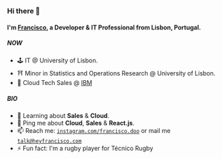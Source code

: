 ### Hi there 👋

#### I'm [Francisco](https://heyfrancisco.com), a Developer & IT Professional from Lisbon, Portugal.

##### NOW

- 🕹️ IT @ University of Lisbon.
- ⛩️ Minor in Statistics and Operations Research @ University of Lisbon.
- 💾 Cloud Tech Sales @ [IBM](https://www.ibm.com/cloud)

##### BIO

- 🌱 Learning about **Sales** & **Cloud**.
- 💬 Ping me about **Cloud**, **Sales** & **React.js**.
- 📫 Reach me: [`instagram.com/francisco.doo`](https://instagram.com/francisco) or mail me [`talk@heyfrancisco.com`](mailto:talk@heyfrancisco.com)
- ⚡ Fun fact: I'm a rugby player for Técnico Rugby 
